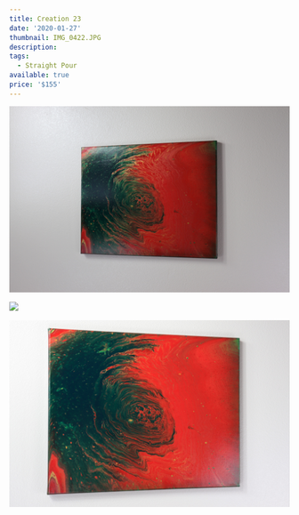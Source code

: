 ```yaml
---
title: Creation 23
date: '2020-01-27'
thumbnail: IMG_0422.JPG
description: 
tags:
  - Straight Pour
available: true
price: '$155'
---
```


![](IMG_0426.JPG)

![](IMG_0430.JPG)

![](IMG_0428.JPG)

